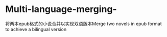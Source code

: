 # Multi-language-merging-
将两本epub格式的小说合并以实现双语版本Merge two novels in epub format to achieve a bilingual version
